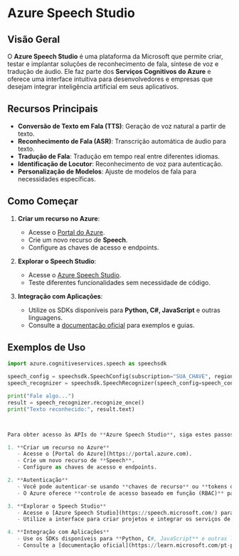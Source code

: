 # Azure Speech Studio

## Visão Geral
O **Azure Speech Studio** é uma plataforma da Microsoft que permite criar, testar e implantar soluções de reconhecimento de fala, síntese de voz e tradução de áudio. Ele faz parte dos **Serviços Cognitivos do Azure** e oferece uma interface intuitiva para desenvolvedores e empresas que desejam integrar inteligência artificial em seus aplicativos.

## Recursos Principais
- **Conversão de Texto em Fala (TTS)**: Geração de voz natural a partir de texto.
- **Reconhecimento de Fala (ASR)**: Transcrição automática de áudio para texto.
- **Tradução de Fala**: Tradução em tempo real entre diferentes idiomas.
- **Identificação de Locutor**: Reconhecimento de voz para autenticação.
- **Personalização de Modelos**: Ajuste de modelos de fala para necessidades específicas.

## Como Começar
1. **Criar um recurso no Azure**:
   - Acesse o [Portal do Azure](https://portal.azure.com).
   - Crie um novo recurso de **Speech**.
   - Configure as chaves de acesso e endpoints.

2. **Explorar o Speech Studio**:
   - Acesse o [Azure Speech Studio](https://speech.microsoft.com).
   - Teste diferentes funcionalidades sem necessidade de código.

3. **Integração com Aplicações**:
   - Utilize os SDKs disponíveis para **Python, C#, JavaScript** e outras linguagens.
   - Consulte a [documentação oficial](https://learn.microsoft.com/en-us/azure/ai-services/speech-service/) para exemplos e guias.

## Exemplos de Uso
```python
import azure.cognitiveservices.speech as speechsdk

speech_config = speechsdk.SpeechConfig(subscription="SUA_CHAVE", region="SUA_REGIÃO")
speech_recognizer = speechsdk.SpeechRecognizer(speech_config=speech_config)

print("Fale algo...")
result = speech_recognizer.recognize_once()
print("Texto reconhecido:", result.text)



Para obter acesso às APIs do **Azure Speech Studio**, siga estes passos:

1. **Criar um recurso no Azure**  
   - Acesse o [Portal do Azure](https://portal.azure.com).  
   - Crie um novo recurso de **Speech**.  
   - Configure as chaves de acesso e endpoints.

2. **Autenticação**  
   - Você pode autenticar-se usando **chaves de recurso** ou **tokens de acesso**.  
   - O Azure oferece **controle de acesso baseado em função (RBAC)** para gerenciar permissões.

3. **Explorar o Speech Studio**  
   - Acesse o [Azure Speech Studio](https://speech.microsoft.com/) para testar funcionalidades sem necessidade de código.  
   - Utilize a interface para criar projetos e integrar os serviços de fala.

4. **Integração com Aplicações**  
   - Use os SDKs disponíveis para **Python, C#, JavaScript** e outras linguagens.  
   - Consulte a [documentação oficial](https://learn.microsoft.com/pt-pt/azure/ai-services/speech-service/speech-studio-overview) para exemplos e guias.



